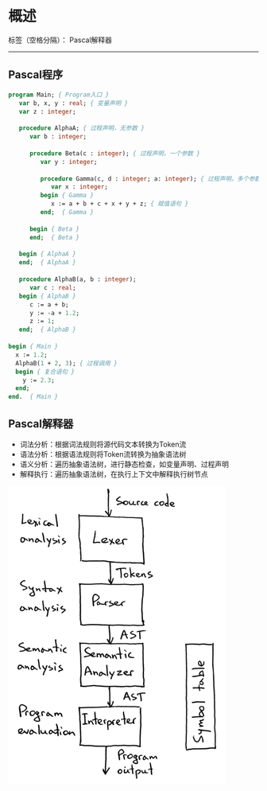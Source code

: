 # 概述

标签（空格分隔）： Pascal解释器

---

## Pascal程序

```Pascal
program Main; { Program入口 }
   var b, x, y : real; { 变量声明 }
   var z : integer;

   procedure AlphaA; { 过程声明，无参数 }
      var b : integer;

      procedure Beta(c : integer); { 过程声明，一个参数 }
         var y : integer;

         procedure Gamma(c, d : integer; a: integer); { 过程声明，多个参数 }
            var x : integer;
         begin { Gamma }
            x := a + b + c + x + y + z; { 赋值语句 }
         end;  { Gamma }

      begin { Beta }
      end;  { Beta }

   begin { AlphaA }
   end;  { AlphaA }

   procedure AlphaB(a, b : integer);
      var c : real;
   begin { AlphaB }
      c := a + b;
      y := -a + 1.2;
      z := 1;
   end;  { AlphaB }

begin { Main }
  x := 1.2;
  AlphaB(1 + 2, 3); { 过程调用 }
  begin { 复合语句 }
    y := 2.3;
  end;
end.  { Main }
```

## Pascal解释器

* 词法分析：根据词法规则将源代码文本转换为Token流
* 语法分析：根据语法规则将Token流转换为抽象语法树
* 语义分析：遍历抽象语法树，进行静态检查，如变量声明、过程声明
* 解释执行：遍历抽象语法树，在执行上下文中解释执行树节点

![Pascal解释器流程图](https://raw.githubusercontent.com/wchaochao/images/master/gitbook-pascal-interpreter/interpreter-process.png)
